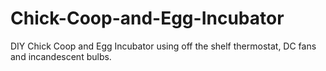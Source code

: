 # Chick-Coop-and-Egg-Incubator
DIY Chick Coop and Egg Incubator using off the shelf thermostat, DC fans and incandescent bulbs.
